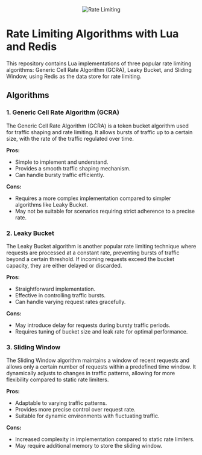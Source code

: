 <div style="text-align:center;">
  <img src="https://dkstatics-public.digikala.com/digikala-products/117356718.jpg?x-oss-process=image/resize,m_lfit,h_800,w_800/format,webp/quality,q_90" alt="Rate Limiting">
</div>

# Rate Limiting Algorithms with Lua and Redis

This repository contains Lua implementations of three popular rate limiting algorithms: Generic Cell Rate Algorithm (GCRA), Leaky Bucket, and Sliding Window, using Redis as the data store for rate limiting.

## Algorithms

### 1\. Generic Cell Rate Algorithm (GCRA)

The Generic Cell Rate Algorithm (GCRA) is a token bucket algorithm used for traffic shaping and rate limiting. It allows bursts of traffic up to a certain size, with the rate of the traffic regulated over time.

**Pros:**

- Simple to implement and understand.
- Provides a smooth traffic shaping mechanism.
- Can handle bursty traffic efficiently.

**Cons:**

- Requires a more complex implementation compared to simpler algorithms like Leaky Bucket.
- May not be suitable for scenarios requiring strict adherence to a precise rate.

### 2\. Leaky Bucket

The Leaky Bucket algorithm is another popular rate limiting technique where requests are processed at a constant rate, preventing bursts of traffic beyond a certain threshold. If incoming requests exceed the bucket capacity, they are either delayed or discarded.

**Pros:**

- Straightforward implementation.
- Effective in controlling traffic bursts.
- Can handle varying request rates gracefully.

**Cons:**

- May introduce delay for requests during bursty traffic periods.
- Requires tuning of bucket size and leak rate for optimal performance.

### 3\. Sliding Window

The Sliding Window algorithm maintains a window of recent requests and allows only a certain number of requests within a predefined time window. It dynamically adjusts to changes in traffic patterns, allowing for more flexibility compared to static rate limiters.

**Pros:**

- Adaptable to varying traffic patterns.
- Provides more precise control over request rate.
- Suitable for dynamic environments with fluctuating traffic.

**Cons:**

- Increased complexity in implementation compared to static rate limiters.
- May require additional memory to store the sliding window.
